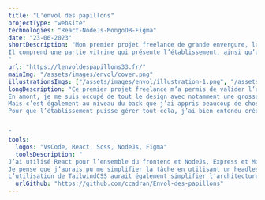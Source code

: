 ```yaml
---
title: "L'envol des papillons"
projectType: "website"
technologies: "React-NodeJs-MongoDB-Figma"
date: "23-06-2023"
shortDescription: "Mon premier projet freelance de grande envergure, la refonte complète du site d’une école Montessori.
Il comprend une partie vitrine qui présente l’établissement, ainsi qu’un Blog, mais également un espace parent pour y publier des informations qui leur seront seulement accessibles.
"
url: "https://lenvoldespapillons33.fr/"
mainImg: "/assets/images/envol/cover.png"
illustrationsImgs: ["/assets/images/envol/illustration-1.png", "/assets/images/envol/illustration-2.png", "/assets/images/envol/illustration-3.png",  "/assets/images/envol/illustration-4.png"]
longDescription: "Ce premier projet freelance m’a permis de valider l’apprentissage d’énormément de concept de React. 
En amont, je me suis occupé de tout le design avec notamment une grosse partie recherche utilisateur avant de passer au maquettage sur Figma.
Mais c’est également au niveau du back que j’ai appris beaucoup de chose, avec notamment l’implémentation d’un Blog, mais aussi de bien d’autres fonctionnalités comme la possibilité de laisser des avis pour les parents par exemple.
Pour que l’établissement puisse gérer tout cela, j’ai bien entendu créé une partie admin.


"
tools:
  logos: "VsCode, React, Scss, NodeJs, Figma"
  toolsDescription: "
J’ai utilisé React pour l’ensemble du frontend et NodeJs, Express et MongoDB pour le back.
Je pense que j’aurais pu me simplifier la tâche en utilisant un headless CMS mais le faire from scratch m’a permis d’emmagasiner beaucoup de connaissance.
L’utilisation de TailwindCSS aurait également simplifier l’architecture de mon projet."
  urlGithub: "https://github.com/ccadran/Envol-des-papillons"
---
```

